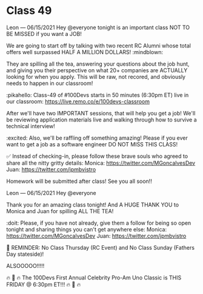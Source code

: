 # Class 49


Leon — 06/15/2021
Hey @everyone tonight is an important class NOT TO BE MISSED if you want a JOB! 

We are going to start off by talking with two recent RC Alumni whose total offers well surpassed HALF A MILLION DOLLARS! :mindblown: 

They are spilling all the tea, answering your questions about the job hunt, and giving you their perspective on what 20+ companies are ACTUALLY looking for when you apply. This will be raw, not recored, and obviously needs to happen in our classroom!

:pikahello:  Class-49 of #100Devs starts in 50 minutes (6:30pm ET) live in our classroom: https://live.remo.co/e/100devs-classroom

After we'll have two IMPORTANT sessions, that will help you get a job! We'll be reviewing application materials live and walking through how to survive a technical interview! 

:excited:  Also, we'll be raffling off something amazing! Please if you ever want to get a job as a software engineer DO NOT MISS THIS CLASS! 

✅ Instead of checking-in, please follow these brave souls who agreed to share all the nitty gritty details:
Monica: https://twitter.com/MGoncalvesDev
Juan: https://twitter.com/jpmbvistro

Homework will be submitted after class! See you all soon!!






Leon — 06/15/2021
Hey @everyone 

Thank you for an amazing class tonight! And A HUGE THANK YOU to Monica and Juan for spilling ALL THE TEA!

:doit:  Please, if you have not already, give them a follow for being so open tonight and sharing things you can't get anywhere else:
Monica: https://twitter.com/MGoncalvesDev
Juan: https://twitter.com/jpmbvistro

🚨  REMINDER: No Class Thursday (RC Event) and No Class Sunday (Fathers Day stateside)!

ALSOOOOO!!!!!

🔥 🚨 🔥 The  100Devs First Annual Celebrity Pro-Am Uno Classic is THIS FRIDAY @ 6:30pm ET!!! 🔥 🚨 🔥




